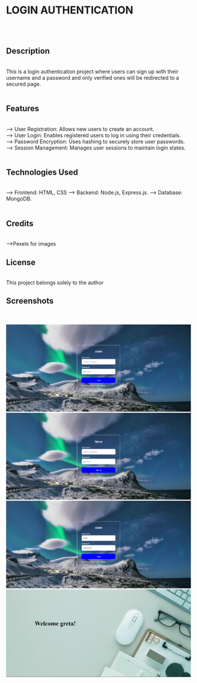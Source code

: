 # LOGIN AUTHENTICATION

<br> <br>

## Description

<br>
This is a login authentication project where users can sign up with their username and a password and only verified ones will be redirected to a secured page.
<br> <br>

## Features

<br>
--> User Registration: Allows new users to create an account.
<br>
--> User Login: Enables registered users to log in using their credentials.
<br>
--> Password Encryption: Uses hashing to securely store user passwords.
<br>
--> Session Management: Manages user sessions to maintain login states.
<br> <br>

## Technologies Used

<br>
--> Frontend: HTML, CSS
--> Backend: Node.js, Express.js.
--> Database: MongoDB.
<br> <br>

## Credits

<br>
-->Pexels for images

## License

<br>
This project belongs solely to the author

## Screenshots

<br> <br>
<img src="public/loginPageDemo.png">
<br>
<img src="public/signupPageDemo.png">
<br>
<img src="public/userLoginDemo.png">
<br>
<img src="public/homePageDemo.png">
